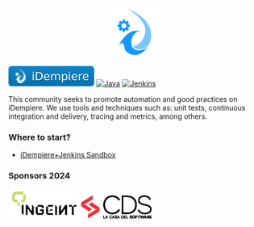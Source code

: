 <p align="center">
<img alt="iDempiere DevOps" src="https://raw.githubusercontent.com/idempiere-devops/idempiere-devops-resources/main/idempiere-devops.png" width="20%">
</p>

<a href="https://github.com/idempiere/idempiere"><img alt="iDempiere" src="https://raw.githubusercontent.com/idempiere-devops/idempiere-devops-resources/main/idempiere-badge.svg"></a>
<a href="https://openjdk.org/"><img alt="Java" src="https://img.shields.io/badge/-Java-orange?logo=openjdk&logoColor=white"></a>
<a href="https://www.jenkins.io/"><img alt="Jenkins" src="https://img.shields.io/badge/-Jenkins-e80505.svg?logo=jenkins&logoColor=white"></a>

This community seeks to promote automation and good practices on iDempiere. We use tools and techniques such as: unit tests, continuous integration and delivery, tracing and metrics, among others.

### Where to start?

- [iDempiere+Jenkins Sandbox](https://github.com/idempiere-devops/idempiere-jenkins-sandbox)

### Sponsors 2024

<a href="https://odoo.ingeint.com/idempiere"><img alt="INGEINT" src="https://github.com/idempiere-devops/idempiere-devops-resources/blob/main/sponsors/ingeint.png?raw=true" width="140px"></a>
<a href="https://casadelsoftware.com/"><img alt="La Casa del Software" src="https://github.com/idempiere-devops/idempiere-devops-resources/blob/main/sponsors/casadelsoftware.png?raw=true" width="140px"></a>
